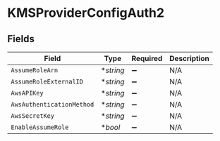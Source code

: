 # KMSProviderConfigAuth2


## Fields

| Field                     | Type                      | Required                  | Description               |
| ------------------------- | ------------------------- | ------------------------- | ------------------------- |
| `AssumeRoleArn`           | **string*                 | :heavy_minus_sign:        | N/A                       |
| `AssumeRoleExternalID`    | **string*                 | :heavy_minus_sign:        | N/A                       |
| `AwsAPIKey`               | **string*                 | :heavy_minus_sign:        | N/A                       |
| `AwsAuthenticationMethod` | **string*                 | :heavy_minus_sign:        | N/A                       |
| `AwsSecretKey`            | **string*                 | :heavy_minus_sign:        | N/A                       |
| `EnableAssumeRole`        | **bool*                   | :heavy_minus_sign:        | N/A                       |